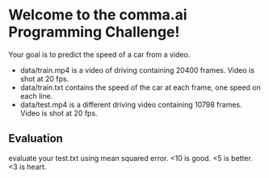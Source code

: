 Welcome to the comma.ai Programming Challenge!
======

Your goal is to predict the speed of a car from a video.

- data/train.mp4 is a video of driving containing 20400 frames. Video is shot at 20 fps.
- data/train.txt contains the speed of the car at each frame, one speed on each line.
- data/test.mp4 is a different driving video containing 10798 frames. Video is shot at 20 fps.

Evaluation
-----

evaluate your test.txt using mean squared error. <10 is good. <5 is better. <3 is heart.


